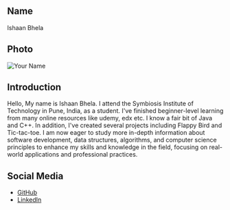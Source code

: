 ## Name
Ishaan Bhela

## Photo
![Your Name](https://imgur.com/a/z6XAGdP)

## Introduction
Hello, My name is Ishaan Bhela. I attend the Symbiosis Institute of Technology in Pune, India, as a student. I've finished beginner-level learning from many online resources like udemy, edx etc. I know a fair bit of Java and C++. In addition, I've created several projects including Flappy Bird and Tic-tac-toe.
I am now eager to study more in-depth information about software development, data structures, algorithms, and computer science principles to enhance my skills and knowledge in the field, focusing on real-world applications and professional practices.

## Social Media
- [GitHub](https://github.com/Ishaan453)
- [LinkedIn](https://www.linkedin.com/in/ishaan-bhela-93879b21a)